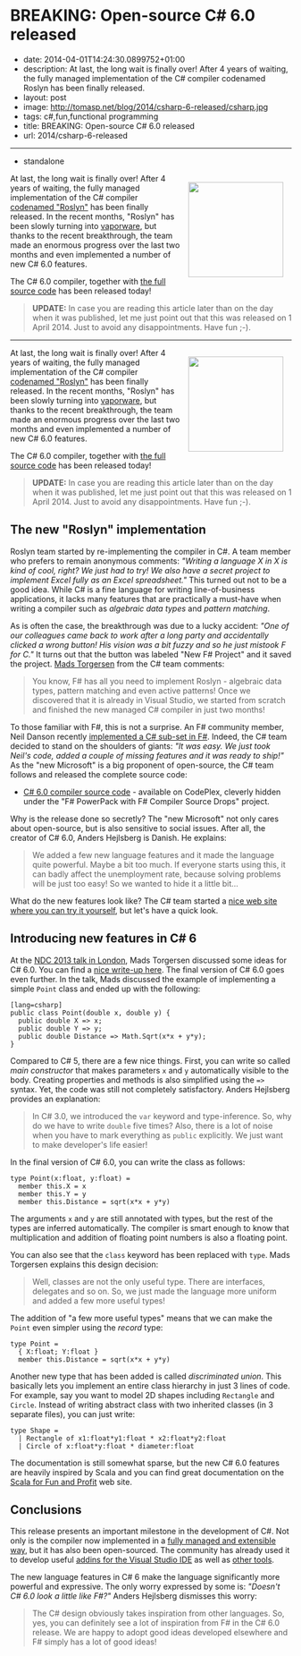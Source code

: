 BREAKING: Open-source C# 6.0 released
=====================================

 - date: 2014-04-01T14:24:30.0899752+01:00
 - description: At last, the long wait is finally over! After 4 years of waiting, the fully managed implementation of the C# compiler codenamed Roslyn has been finally released.
 - layout: post
 - image: http://tomasp.net/blog/2014/csharp-6-released/csharp.jpg
 - tags: c#,fun,functional programming
 - title: BREAKING: Open-source C# 6.0 released
 - url: 2014/csharp-6-released

--------------------------------------------------------------------------------
 - standalone

<img src="http://tomasp.net/blog/2014/csharp-6-released/csharp.jpg" style="width:170px;float:right;margin:15px" />

At last, the long wait is finally over! After 4 years of waiting, the fully managed implementation
of the C# compiler [codenamed "Roslyn"][roslyn] has been finally released. In the recent months, 
"Roslyn" has been slowly turning into [vaporware][vaporware], but thanks to the recent breakthrough,
the team made an enormous progress over the last two months and even implemented a number of new
C# 6.0 features.

The C# 6.0 compiler, together with [the full source code][source] has been released today!

> **UPDATE:** In case you are reading this article later than on the day when it was
> published, let me just point out that this was released on 1 April 2014. Just to 
> avoid any disappointments. Have fun ;-).

--------------------------------------------------------------------------------


<img src="http://tomasp.net/blog/2014/csharp-6-released/csharp.jpg" style="width:170px;float:right;margin:15px" />

At last, the long wait is finally over! After 4 years of waiting, the fully managed implementation
of the C# compiler [codenamed "Roslyn"][roslyn] has been finally released. In the recent months, 
"Roslyn" has been slowly turning into [vaporware][vaporware], but thanks to the recent breakthrough,
the team made an enormous progress over the last two months and even implemented a number of new
C# 6.0 features.

The C# 6.0 compiler, together with [the full source code][source] has been released today!

> **UPDATE:** In case you are reading this article later than on the day when it was
> published, let me just point out that this was released on 1 April 2014. Just to 
> avoid any disappointments. Have fun ;-).

The new "Roslyn" implementation
-------------------------------

Roslyn team started by re-implementing the compiler in C#. A team member
who prefers to remain anonymous comments: <em>"Writing a language X in X is kind of cool, right?
We just had to try! We also have a secret project to implement Excel fully as an Excel spreadsheet."</em> 
This turned out not to be a good idea. While C# is a fine language for
writing line-of-business applications, it lacks many features that are practically a must-have when
writing a compiler such as _algebraic data types_ and _pattern matching_.

As is often the case, the breakthrough was due to a lucky accident: <em>"One of our colleagues came
back to work after a long party and accidentally clicked a wrong button! His vision was a bit fuzzy
and so he just mistook F for C."</em> It turns out that the button was labeled "New F# Project" 
and it saved the project. [Mads Torgersen](http://blogs.msdn.com/b/madst/) from the C# team comments:

> You know, F# has all you need to implement Roslyn - algebraic data types, pattern matching and
> even active patterns! Once we discovered that it is already in Visual Studio, we started from 
> scratch and finished the new managed C# compiler in just two months! 

To those familiar with F#, this is not a surprise. An F# community member, Neil Danson recently
[implemented a C# sub-set in F#](http://neildanson.wordpress.com/2014/02/11/building-a-c-compiler-in-f/).
Indeed, the C# team decided to stand on the shoulders of giants: <em>"It was easy. We just took
Neil's code, added a couple of missing features and it was ready to ship!"</em>
As the "new Microsoft" is a big proponent of open-source, the C# team follows and released the complete
source code:

 * [C# 6.0 compiler source code](http://fsharppowerpack.codeplex.com/SourceControl/latest#compiler/3.1/Nov2013/src/) - 
   available on CodePlex, cleverly hidden under the "F# PowerPack with F# Compiler Source Drops" project.

Why is the release done so secretly? The "new Microsoft" not only cares about open-source, but
is also sensitive to social issues. After all, the creator of C# 6.0, Anders Hejlsberg is Danish. 
He explains:

> We added a few new language features and it made the language quite powerful. Maybe a bit too much.
> If everyone starts using this, it can badly affect the unemployment rate, because solving problems
> will be just too easy! So we wanted to hide it a little bit... 

What do the new features look like? The C# team started a [nice web site where you can try it 
yourself](http://www.tryfsharp.org/Learn), but let's have a quick look.

Introducing new features in C# 6
--------------------------------
   
At the [NDC 2013 talk in London](https://channel9.msdn.com/Forums/Coffeehouse/Mads-Torgersen--NDC-London--The-Future-of-C), 
Mads Torgersen discussed some ideas for C# 6.0. You can find a [nice write-up here](http://damieng.com/blog/2013/12/09/probable-c-6-0-features-illustrated).
The final version of C# 6.0 goes even further. In the talk, Mads discussed the example of implementing
a simple `Point` class and ended up with the following:

    [lang=csharp]
    public class Point(double x, double y) {
      public double X => x;
      public double Y => y;
      public double Distance => Math.Sqrt(x*x + y*y);
    }

Compared to C# 5, there are a few nice things. First, you can write so called _main constructor_
that makes parameters `x` and `y` automatically visible to the body. Creating properties and 
methods is also simplified using the `=>` syntax.  Yet, the code was still not completely 
satisfactory. Anders Hejlsberg provides an explanation:

> In C# 3.0, we introduced the `var` keyword and type-inference. So, why do we have
> to write `double` five times? Also, there is a lot of noise when you have to mark 
> everything as `public` explicitly. We just want to make developer's life easier!

In the final version of C# 6.0,  you can write the class as follows:

    type Point(x:float, y:float) =
      member this.X = x
      member this.Y = y
      member this.Distance = sqrt(x*x + y*y)

The arguments `x` and `y` are still annotated with types, but the rest of the types are
inferred automatically. The compiler is smart enough to know that multiplication and addition
of floating point numbers is also a floating point.

You can also see that the `class` keyword has been replaced with `type`. Mads Torgersen
explains this design decision:

> Well, classes are not the only useful type. There are interfaces, delegates and so on.
> So, we just made the language more uniform and added a few more useful types!

The addition of "a few more useful types" means that we can make the `Point` even simpler
using the _record_ type:

    type Point = 
      { X:float; Y:float }
      member this.Distance = sqrt(x*x + y*y)

Another new type that has been added is called _discriminated union_. This basically lets you
implement an entire class hierarchy in just 3 lines of code. For example, say you want to model
2D shapes including `Rectangle` and `Circle`. Instead of writing abstract class with two 
inherited classes (in 3 separate files), you can just write:

    type Shape = 
      | Rectangle of x1:float*y1:float * x2:float*y2:float
      | Circle of x:float*y:float * diameter:float

The documentation is still somewhat sparse, but the new C# 6.0 features are heavily inspired
by Scala and you can find great documentation on the [Scala for Fun and Profit](http://scalaforfunandprofit.com/posts/designing-with-types-intro/)
web site.

Conclusions
-----------

This release presents an important milestone in the development of C#. Not only is the compiler
now implemented in a [fully managed and extensible way](http://fsharp.github.io/FSharp.Compiler.Service/), 
but it has also been open-sourced. The community has already used it to develop useful [addins for the
Visual Studio IDE](http://fsprojects.github.io/VisualFSharpPowerTools/) as well as [other tools](http://tpetricek.github.io/FSharp.Formatting/).

The new language features in C# 6 make the language significantly more powerful and expressive.
The only worry expressed by some is: <em>"Doesn't C# 6.0 look a little like F#?"</em> Anders Hejlsberg
dismisses this worry:

> The C# design obviously takes inspiration from other languages. So, yes, you can definitely
> see a lot of inspiration from F# in the C# 6.0 release. We are happy to adopt good ideas 
> developed elsewhere and F# simply has a lot of good ideas!

 [roslyn]: http://en.wikipedia.org/wiki/Microsoft_Roslyn
 [vaporware]: http://en.wikipedia.org/wiki/Vaporware
 [source]: http://fsharppowerpack.codeplex.com/SourceControl/latest#compiler/3.1/Nov2013/src/
